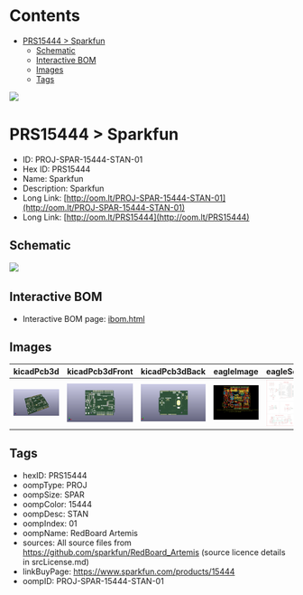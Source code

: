 



Contents
========

* [PRS15444 > Sparkfun](#prs15444--sparkfun)
	* [Schematic](#schematic)
	* [Interactive BOM](#interactive-bom)
	* [Images](#images)
	* [Tags](#tags)
  
![][im]
# PRS15444 > Sparkfun

- ID: PROJ-SPAR-15444-STAN-01
- Hex ID: PRS15444
- Name: Sparkfun
- Description: Sparkfun
- Long Link: [http://oom.lt/PROJ-SPAR-15444-STAN-01](http://oom.lt/PROJ-SPAR-15444-STAN-01)
- Long Link: [http://oom.lt/PRS15444](http://oom.lt/PRS15444)

## Schematic
  
![][schem]
## Interactive BOM

- Interactive BOM page: [ibom.html](https://htmlpreview.github.io/?https://github.com/oomlout/oomlout_OOMP_projects/blob/main/PROJ-SPAR-15444-STAN-01/kicad/bom/ibom.html)

## Images
  
  

|kicadPcb3d|kicadPcb3dFront|kicadPcb3dBack|eagleImage|eagleSchemImage|
| :---: | :---: | :---: | :---: | :---: |
|[![kicadPcb3d](kicadPcb3d_140.png)](kicadPcb3d.png)|[![kicadPcb3dFront](kicadPcb3dFront_140.png)](kicadPcb3dFront.png)|[![kicadPcb3dBack](kicadPcb3dBack_140.png)](kicadPcb3dBack.png)|[![eagleImage](eagleImage_140.png)](eagleImage.png)|[![eagleSchemImage](eagleSchemImage_140.png)](eagleSchemImage.png)|

## Tags

- hexID: PRS15444
- oompType: PROJ
- oompSize: SPAR
- oompColor: 15444
- oompDesc: STAN
- oompIndex: 01
- oompName: RedBoard Artemis
- sources: All source files from https://github.com/sparkfun/RedBoard_Artemis (source licence details in srcLicense.md)
- linkBuyPage: https://www.sparkfun.com/products/15444
- oompID: PROJ-SPAR-15444-STAN-01



[im]: kicadPcb3d_450.png
[schem]: eagleSchemImage.png
